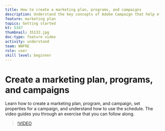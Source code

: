 ```yaml
---
title: How to create a marketing plan, programs, and campaigns
description: Understand the key concepts of Adobe Campaign that help effectively plan, execute, and measure cross-channel marketing campaigns.
feature: marketing plan
topics: Getting started
kt: 5347
thumbnail: 35132.jpg
doc-type: feature video
activity: understand
team: WWFRE
role: user
skill level: beginner
---
```


# Create a marketing plan, programs, and campaigns

Learn how to create a marketing plan, program, and campaign, set properties for a campaign, and understand how to use the schedule. 
The video guides you through an exercise that you can follow along.

>[!VIDEO](https://video.tv.adobe.com/v/35132?quality=12)
